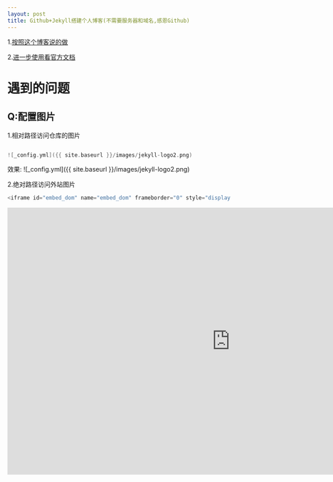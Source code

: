 ```yaml
---
layout: post
title: Github+Jekyll搭建个人博客(不需要服务器和域名,感恩Github)
---
```


1.[按照这个博客说的做](https://www.jianshu.com/p/95646037acdc/)

2.[进一步使用看官方文档](https://jekyllrb.com/docs/posts/)

# 遇到的问题

## Q:配置图片
1.相对路径访问仓库的图片

```c

![_config.yml]({{ site.baseurl }}/images/jekyll-logo2.png)

```
效果:
![_config.yml]({{ site.baseurl }}/images/jekyll-logo2.png)

2.绝对路径访问外站图片

```c
<iframe id="embed_dom" name="embed_dom" frameborder="0" style="display:block;width:1000px; height:600px;" src="https://www.processon.com/embed/606685cbe0b34d28298f2b03"></iframe>
```

<iframe id="embed_dom" name="embed_dom" frameborder="0" style="display:block;width:1000px; height:600px;" src="https://www.processon.com/embed/606685cbe0b34d28298f2b03"></iframe>



